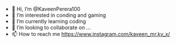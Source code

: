 - 👋 Hi, I’m @KaveenPerera100
- 👀 I’m interested in conding and gaming
- 🌱 I’m currently learning coding 
- 💞️ I’m looking to collaborate on ...
- 📫 How to reach me https://www.instagram.com/kaveen_mr.kv_x/

<!---
KaveenPerera100/KaveenPerera100 is a ✨ special ✨ repository because its `README.md` (this file) appears on your GitHub profile.
You can click the Preview link to take a look at your changes.
--->
